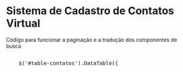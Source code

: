 # Sistema de Cadastro de Contatos Virtual

Código para funcionar a paginação e a tradução dos componentes de busca

<pre>
  
    $('#table-contatos').DataTable({
        
        

